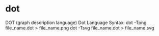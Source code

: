 # dot
DOT (graph description language)
Dot Language
Syntax:
dot -Tpng file_name.dot > file_name.png
dot -Tsvg file_name.dot > file_name.svg

